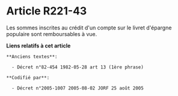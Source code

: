 # Article R221-43

Les sommes inscrites au crédit d'un compte sur le livret d'épargne populaire sont remboursables à vue.

**Liens relatifs à cet article**

	**Anciens textes**:

	  - Décret n°82-454 1982-05-28 art 13 (1ère phrase)

	**Codifié par**:

	  - Décret n°2005-1007 2005-08-02 JORF 25 août 2005
